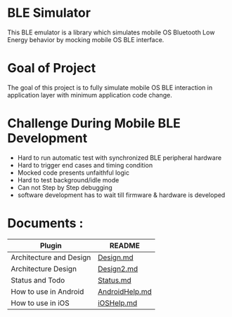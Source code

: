 # BLE Simulator

This BLE emulator is a library which simulates mobile OS Bluetooth Low Energy behavior by mocking mobile OS BLE interface.

# Goal of Project

The goal of this project is to fully simulate mobile OS BLE interaction in application layer with minimum application code change.

# Challenge During Mobile BLE Development
 * Hard to run automatic test with synchronized BLE peripheral hardware
 * Hard to trigger end cases and timing condition
 * Mocked code presents unfaithful logic
 * Hard to test background/idle mode
 * Can not Step by Step debugging
 * software development has to wait till firmware & hardware is developed

# Documents :

| Plugin | README |
| ------ | ------ |
| Architecture and Design | [Design.md](Design.md) |
| Architecture Design | [Design2.md](https://github.com/cerise-guo/BLESimulator.Design/blob/master/Design.md) |
| Status and Todo | [Status.md](Status.md) |
| How to use in Android | [AndroidHelp.md](AndroidHelp.md) |
| How to use in iOS | [iOSHelp.md](iOSHelp.md) |

 